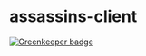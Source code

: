 # assassins-client

[![Greenkeeper badge](https://badges.greenkeeper.io/dannyphillips/assassins-client.svg)](https://greenkeeper.io/)
